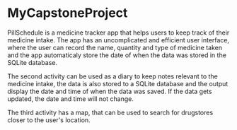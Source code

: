# MyCapstoneProject

PillSchedule is a medicine tracker app that helps users to keep track of their medicine intake. 
The app has an uncomplicated and efficient user interface, where the user can record the name, quantity and type of medicine taken and the
app automaticaly store the date of when the data was stored in the SQLite database.

The second activity can be used as a diary to keep notes relevant to the medicine intake, the data is also stored to a SQLite database and
the output display the date and time of when the data was saved. If the data gets updated, the date and time will not change. 

The third activity has a map, that can be used to search for drugstores closer to the user's location.

